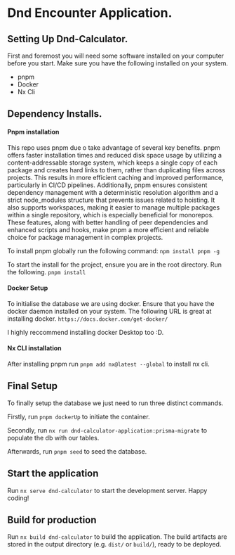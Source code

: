 # Dnd Encounter Application.

## Setting Up Dnd-Calculator.
First and foremost you will need some software installed on your computer before you start. Make sure you have the following installed on your system.
- pnpm
- Docker
- Nx Cli

## Dependency Installs.
#### Pnpm installation
This repo uses pnpm due o take advantage of several key benefits. pnpm offers faster installation times and reduced disk space usage by utilizing a content-addressable storage system, which keeps a single copy of each package and creates hard links to them, rather than duplicating files across projects. This results in more efficient caching and improved performance, particularly in CI/CD pipelines. Additionally, pnpm ensures consistent dependency management with a deterministic resolution algorithm and a strict node_modules structure that prevents issues related to hoisting. It also supports workspaces, making it easier to manage multiple packages within a single repository, which is especially beneficial for monorepos. These features, along with better handling of peer dependencies and enhanced scripts and hooks, make pnpm a more efficient and reliable choice for package management in complex projects.

To install pnpm globally run the following command:
`npm install pnpm -g`

To start the install for the project, ensure you are in the root directory. Run the following.
`pnpm install`

#### Docker Setup
To initialise the database we are using docker. Ensure that you have the docker daemon installed on your system.
The following URL is great at installing docker.
`https://docs.docker.com/get-docker/`

I highly reccommend installing docker Desktop too :D.

#### Nx CLI installation
After installing pnpm run `pnpm add nx@latest --global` to install nx cli.

## Final Setup
To finally setup the database we just need to run three distinct commands.

Firstly, run `pnpm dockerUp` to initiate the container.

<!-- Need to automate the below step into step 1 D: -->
Secondly, run `nx run dnd-calculator-application:prisma-migrate` to populate the db with our tables.

Afterwards, run `pnpm seed` to seed the database.

## Start the application

Run `nx serve dnd-calculator` to start the development server. Happy coding!

## Build for production

Run `nx build dnd-calculator` to build the application. The build artifacts are stored in the output directory (e.g. `dist/` or `build/`), ready to be deployed.
